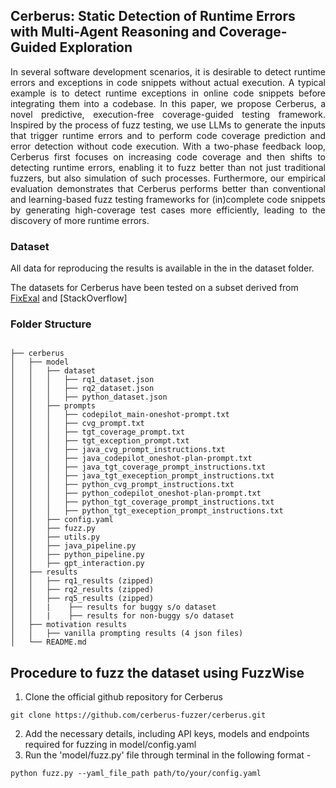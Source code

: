 ## Cerberus: Static Detection of Runtime Errors with Multi-Agent Reasoning and Coverage-Guided Exploration

<p align="justify">In several software development scenarios, it is desirable to detect runtime errors and exceptions in code snippets without actual execution. A typical example is to detect runtime exceptions in online code snippets before integrating them into a codebase. In this paper, we propose Cerberus, a novel predictive, execution-free coverage-guided testing framework. Inspired by the process of fuzz testing, we use LLMs to generate the inputs that trigger runtime errors and to perform code coverage prediction and error detection without code execution. With a two-phase feedback loop, Cerberus first focuses on increasing code coverage and then shifts to detecting runtime errors, enabling it to fuzz better than not just traditional fuzzers, but also simulation of such processes. Furthermore, our empirical evaluation demonstrates that Cerberus performs better than conventional and learning-based fuzz testing frameworks for (in)complete code snippets by generating high-coverage test cases more efficiently, leading to the discovery of more runtime errors.</p>

### Dataset
All data for reproducing the results is available in the in the dataset folder.

The datasets for Cerberus have been tested on a subset derived from [FixExal](https://arxiv.org/abs/2206.07796) and [StackOverflow]

### Folder Structure 
```

├── cerberus
│   ├── model
│   │   ├── dataset
│   │   │   ├── rq1_dataset.json
│   │   │   ├── rq2_dataset.json
│   │   │   ├── python_dataset.json
│   │   ├── prompts
│   │   │   ├── codepilot_main-oneshot-prompt.txt
│   │   │   ├── cvg_prompt.txt
│   │   │   ├── tgt_coverage_prompt.txt
│   │   │   ├── tgt_exception_prompt.txt
│   │   │   ├── java_cvg_prompt_instructions.txt
│   │   │   ├── java_codepilot_oneshot-plan-prompt.txt
│   │   │   ├── java_tgt_coverage_prompt_instructions.txt
│   │   │   ├── java_tgt_exeception_prompt_instructions.txt
│   │   │   ├── python_cvg_prompt_instructions.txt
│   │   │   ├── python_codepilot_oneshot-plan-prompt.txt
│   │   │   ├── python_tgt_coverage_prompt_instructions.txt
│   │   │   ├── python_tgt_exeception_prompt_instructions.txt
│   │   ├── config.yaml
│   │   ├── fuzz.py
│   │   ├── utils.py
│   │   ├── java_pipeline.py
│   │   ├── python_pipeline.py
│   │   ├── gpt_interaction.py
│   ├── results
│   │   ├── rq1_results (zipped)
│   │   ├── rq2_results (zipped)
│   │   ├── rq5_results (zipped)
│   │   |    ├── results for buggy s/o dataset
│   │   |    ├── results for non-buggy s/o dataset
│   ├── motivation results
│   │   ├── vanilla prompting results (4 json files)
│   └── README.md
```

## Procedure to fuzz the dataset using FuzzWise

1. Clone the official github repository for Cerberus
```
git clone https://github.com/cerberus-fuzzer/cerberus.git
```
2. Add the necessary details, including API keys, models and endpoints required for fuzzing in model/config.yaml
3. Run the 'model/fuzz.py' file through terminal in the following format - 
```
python fuzz.py --yaml_file_path path/to/your/config.yaml
```
